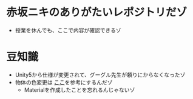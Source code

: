 
# 赤坂ニキのありがたいレポジトリだゾ
- 授業を休んでも、ここで内容が確認できるゾ

# 豆知識
- Unity5から仕様が変更されて、グーグル先生が頼りにからなくなったゾ
- 物体の色変更は [ここ](https://gist.github.com/Lacty/7bae999e1030ef7c2039)を参考にするんだゾ
    - Materialを作成したことを忘れるんじゃないゾ
